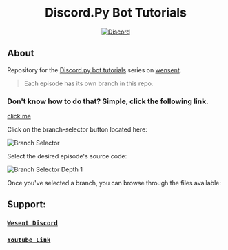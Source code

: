 <div align="center">
  <h1>Discord.Py Bot Tutorials</h1>
  <a href="https://discord.gg/ZCxZ7cj5BQ">
    <img src="https://discordapp.com/api/guilds/898553977816354877/widget.png" alt="Discord" />
  </a>
</div>

## About

Repository for the [Discord.py bot tutorials](https://www.youtube.com/playlist?list=PLcsmHdQZxRKAUpnObYljf0gKyt5DUzfJz) series on [wensent](https://www.youtube.com/c/wensent).

> Each episode has its own branch in this repo.

### Don't know how to do that? Simple, click the following link.
[click me](https://help.github.com/en/github/administering-a-repository/viewing-branches-in-your-repository)

Click on the branch-selector button located here:

![Branch Selector](https://d.radikal.ru/d21/2110/94/5e45264b1b18.png)

Select the desired episode's source code:

![Branch Selector Depth 1](https://b.radikal.ru/b37/2110/65/95d63030d83a.png)

Once you've selected a branch, you can browse through the files available:

## Support:

### <a href="https://discord.gg/ZCxZ7cj5BQ">`Wesent Discord`</a>
### <a href="https://www.youtube.com/wensent">`Youtube Link`</a>
